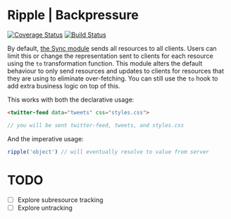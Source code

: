 # Ripple | Backpressure
[![Coverage Status](https://coveralls.io/repos/rijs/backpressure/badge.svg?branch=master&service=github)](https://coveralls.io/github/rijs/backpressure?branch=master)
[![Build Status](https://travis-ci.org/rijs/backpressure.svg)](https://travis-ci.org/rijs/backpressure)

By default, [the Sync module](https://github.com/rijs/sync#ripple--sync) sends all resources to all clients. Users can limit this or change the representation sent to clients for each resource using the `to` transformation function. This module alters the default behaviour to only send resources and updates to clients for resources that they are using to eliminate over-fetching. You can still use the `to` hook to add extra business logic on top of this.

This works with both the declarative usage:

```html
<twitter-feed data="tweets" css="styles.css">
```
```js
// you will be sent twitter-feed, tweets, and styles.css
```

And the imperative usage:

```js
ripple('object') // will eventually resolve to value from server
```

# TODO 

* [ ] Explore subresource tracking
* [ ] Explore untracking 